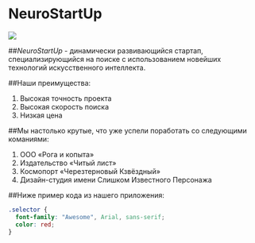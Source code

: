 # NeuroStartUp
![](https://netology-code.github.io/git-homeworks/introduction/assets/logo.png)

##*NeuroStartUp* - динамически развивающийся стартап, специализирующийся на поиске с использованием новейших технологий искусственного интеллекта.

##Наши преимущества:
1. Высокая точность проекта
2. Высокая скорость поиска
3. Низкая цена

##Мы настолько крутые, что уже успели поработать со следующими команиями:

1. ООО «Рога и копыта»
2. Издательство «Читый лист»
3. Космопорт «Черезтерновый Кзвёздный»
4. Дизайн-студия имени Слишком Известного Персонажа

##Ниже пример кода из нашего приложения:

```css
.selector {
  font-family: "Awesome", Arial, sans-serif;
  color: red;
}
```